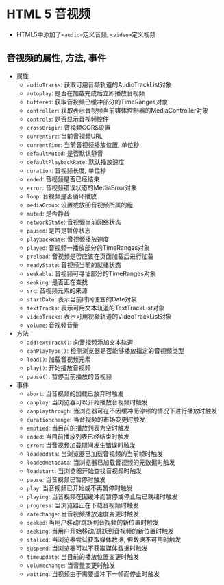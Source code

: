 # HTML 5 音视频

* HTML5中添加了`<audio>`定义音频, `<video>`定义视频


## 音视频的属性, 方法, 事件

* 属性
    - `audioTracks`: 获取可用音频轨道的AudioTrackList对象
    - `autoplay`: 是否在加载完成后立即播放音视频
    - `buffered`: 获取音视频已缓冲部分的TimeRanges对象
    - `controller`: 获取表示音视频当前媒体控制器的MediaController对象
    - `controls`: 是否显示音视频控件
    - `crossOrigin`: 音视频CORS设置
    - `currentSrc`: 当前音视频URL
    - `currentTime`: 当前音视频播放位置, 单位秒
    - `defaultMuted`: 是否默认静音
    - `defaultPlaybackRate`: 默认播放速度
    - `duration`: 音视频长度, 单位秒
    - `ended`: 音视频是否已经结束
    - `error`: 音视频错误状态的MediaError对象
    - `loop`: 音视频是否循环播放
    - `mediaGroup`: 设置或放回音视频所属的组
    - `muted`: 是否静音
    - `networkState`: 音视频当前网络状态
    - `paused`: 是否是暂停状态
    - `playbackRate`: 音视频播放速度
    - `played`: 音视频一播放部分的TimeRanges对象
    - `preload`: 音视频是否应该在页面加载后进行加载
    - `readyState`: 音视频当前的就绪状态
    - `seekable`: 音视频可寻址部分的TimeRanges对象
    - `seeking`: 是否正在查找
    - `src`: 音视频元素的来源
    - `startDate`: 表示当前时间便宜的Date对象
    - `textTracks`: 表示可用文本轨道的TextTrackList对象
    - `videoTracks`: 表示可用视频轨道的VideoTrackList对象
    - `volume`: 音视频音量
* 方法
    - `addTextTrack()`: 向音视频添加文本轨道
    - `canPlayType()`: 检测浏览器是否能够播放指定的音视频类型
    - `load()`: 加载音视频元素
    - `play()`: 开始播放音视频
    - `pause()`: 暂停当前播放的音视频
* 事件
    - `abort`: 当音视频的加载已放弃时触发
    - `canplay`: 当浏览器可以开始播放音视频时触发
    - `canplaythrough`: 当浏览器可在不因缓冲而停顿的情况下进行播放时触发
    - `durationchange`: 当音视频的市场变更时触发
    - `emptied`: 当目前的播放列表为空时触发
    - `ended`: 当目前播放列表已经结束时触发
    - `error`: 当音视频加载期间发生错误时触发
    - `loadeddata`: 当浏览器已加载音视频的当前帧时触发
    - `loadedmetadata`: 当浏览器已加载音视频的元数据时触发
    - `loadstart`: 当浏览器开始查找音视频时触发
    - `pause`: 当音视频已暂停时触发
    - `play`: 当音视频已开始或不再暂停时触发
    - `playing`: 当音视频在因缓冲而暂停或停止后已就绪时触发
    - `progress`: 当浏览器正在下载音视频时触发
    - `ratechange`: 当音视频播放速度变更时触发
    - `seeked`: 当用户移动/跳跃到音视频的新位置时触发
    - `seeking`: 当用户开始移动/跳跃到音视频的新位置时触发
    - `stalled`: 当浏览器尝试获取媒体数据, 但数据不可用时触发
    - `suspend`: 当浏览器可以不获取媒体数据时触发
    - `timeupdate`: 当目前的播放位置变更时触发
    - `volumechange`: 当音量变更时触发
    - `waiting`: 当视频由于需要缓冲下一帧而停止时触发
